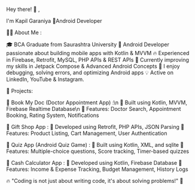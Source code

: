 Hey there! 👋 ,

I'm Kapil Garaniya
🚀Android Developer


👨‍💻 About Me :

🎓 BCA Graduate from Saurashtra University
📱 Android Developer passionate about building mobile apps with Kotlin & MVVM
🔥 Experienced in Firebase, Retrofit, MySQL, PHP APIs & REST APIs
🚀 Currently improving my skills in Jetpack Compose & Advanced Android Concepts
🎯 I enjoy debugging, solving errors, and optimizing Android apps
💡 Active on LinkedIn, YouTube & Instagram.


📌 Projects: 

🎯 Book My Doc (Doctor Appointment App) :\n
🔹 Built using Kotlin, MVVM, Firebase Realtime Database\n
🔹 Features: Doctor Search, Appointment Booking, Rating System, Notifications

🎯 Gift Shop App : 
🔹 Developed using Retrofit, PHP APIs, JSON Parsing
🔹 Features: Product Listing, Cart Management, User Authentication

🎯 Quiz App (Android Quiz Game) : 
🔹 Built using Kotlin, XML, and sqlite
🔹 Features: Multiple-choice questions, Score tracking, Timer-based quizzes

🎯 Cash Calculator App : 
🔹 Developed using Kotlin, Firebase Database
🔹 Features: Income & Expense Tracking, Budget Management, History Logs


🔥 "Coding is not just about writing code, it's about solving problems!" 🚀
